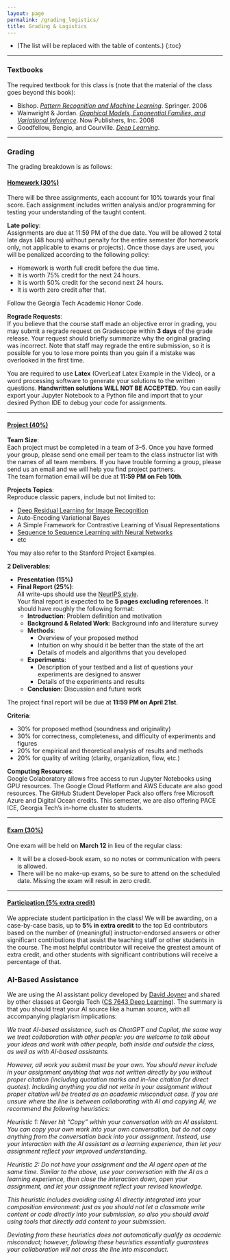 ```yaml
---
layout: page
permalink: /grading_logistics/
title: Grading & Logistics
---
```


* (The list will be replaced with the table of contents.)
{:toc}

***

### Textbooks

The required textbook for this class is (note that the material of the class goes beyond this book):

- Bishop. [*Pattern Recognition and Machine Learning*](https://www.microsoft.com/en-us/research/uploads/prod/2006/01/Bishop-Pattern-Recognition-and-Machine-Learning-2006.pdf). Springer. 2006
- Wainwright & Jordan. [*Graphical Models, Exponential Families, and Variational Inference*](https://people.eecs.berkeley.edu/~wainwrig/Papers/WaiJor08_FTML.pdf). Now Publishers, Inc. 2008
- Goodfellow, Bengio, and Courville. [*Deep Learning*](http://www.deeplearningbook.org/).

***

### Grading

The grading breakdown is as follows:

#### <u>Homework (30%)</u>

There will be three assignments, each account for 10% towards your final score. Each assignment includes written analysis and/or programming for testing your understanding of the taught content.

**Late policy**:  
Assignments are due at 11:59 PM of the due date. You will be allowed 2 total late days (48 hours) without penalty for the entire semester (for homework only, not applicable to exams or projects). Once those days are used, you will be penalized according to the following policy:  
- Homework is worth full credit before the due time.  
- It is worth 75% credit for the next 24 hours.  
- It is worth 50% credit for the second next 24 hours.  
- It is worth zero credit after that.

Follow the Georgia Tech Academic Honor Code.

**Regrade Requests**:  
If you believe that the course staff made an objective error in grading, you may submit a regrade request on Gradescope within **3 days** of the grade release. Your request should briefly summarize why the original grading was incorrect. Note that staff may regrade the entire submission, so it is possible for you to lose more points than you gain if a mistake was overlooked in the first time.

You are required to use **Latex** (OverLeaf Latex Example in the Video), or a word processing software to generate your solutions to the written questions. **Handwritten solutions WILL NOT BE ACCEPTED.** You can easily export your Jupyter Notebook to a Python file and import that to your desired Python IDE to debug your code for assignments.

---

#### <u>Project (40%)</u>

**Team Size**:  
Each project must be completed in a team of 3–5. Once you have formed your group, please send one email per team to the class instructor list with the names of all team members. If you have trouble forming a group, please send us an email and we will help you find project partners.  
The team formation email will be due at **11:59 PM on Feb 10th**.

**Projects Topics**:  
Reproduce classic papers, include but not limited to:  
- [Deep Residual Learning for Image Recognition](https://arxiv.org/abs/1512.03385)
- Auto-Encoding Variational Bayes  
- A Simple Framework for Contrastive Learning of Visual Representations  
- [Sequence to Sequence Learning with Neural Networks](https://arxiv.org/abs/1409.3215)
- etc  

You may also refer to the Stanford Project Examples.

**2 Deliverables**:  
- **Presentation (15%)**  
- **Final Report (25%)**:  
  All write-ups should use the [NeurIPS style](https://nips.cc/Conferences/2020/PaperInformation/StyleFiles).  
  Your final report is expected to be **5 pages excluding references**. It should have roughly the following format:
  - **Introduction**: Problem definition and motivation  
  - **Background & Related Work**: Background info and literature survey  
  - **Methods**:
    - Overview of your proposed method  
    - Intuition on why should it be better than the state of the art  
    - Details of models and algorithms that you developed  
  - **Experiments**:  
    - Description of your testbed and a list of questions your experiments are designed to answer  
    - Details of the experiments and results  
  - **Conclusion**: Discussion and future work  

The project final report will be due at **11:59 PM on April 21st**.

**Criteria**:
- 30% for proposed method (soundness and originality)  
- 30% for correctness, completeness, and difficulty of experiments and figures  
- 20% for empirical and theoretical analysis of results and methods  
- 20% for quality of writing (clarity, organization, flow, etc.)

**Computing Resources**:  
Google Colaboratory allows free access to run Jupyter Notebooks using GPU resources. The Google Cloud Platform and AWS Educate are also good resources. The GitHub Student Developer Pack also offers free Microsoft Azure and Digital Ocean credits. This semester, we are also offering PACE ICE, Georgia Tech’s in-home cluster to students.

---

#### <u>Exam (30%)</u>

One exam will be held on **March 12** in lieu of the regular class:  
- It will be a closed-book exam, so no notes or communication with peers is allowed.  
- There will be no make-up exams, so be sure to attend on the scheduled date. Missing the exam will result in zero credit.

---

#### <u>Participation (5% extra credit)</u>

We appreciate student participation in the class! We will be awarding, on a case-by-case basis, up to **5% in extra credit** to the top Ed contributors based on the number of (meaningful) instructor-endorsed answers or other significant contributions that assist the teaching staff or other students in the course. The most helpful contributor will receive the greatest amount of extra credit, and other students with significant contributions will receive a percentage of that.


### AI-Based Assistance
We are using the AI assistant policy developed by [David Joyner](https://www.cc.gatech.edu/news/new-policies-navigate-role-ai-assistants-cs-courses) and shared by other classes at Georgia Tech ([CS 7643 Deep Learning](https://faculty.cc.gatech.edu/~zk15/teaching/AY2024_cs7643_spring/#ai-based-assistance)). The summary is that you should treat your AI source like a human source, with all accompanying plagiarism implications:

*We treat AI-based assistance, such as ChatGPT and Copilot, the same way we treat collaboration with other people: you are welcome to talk about your ideas and work with other people, both inside and outside the class, as well as with AI-based assistants.*

*However, all work you submit must be your own. You should never include in your assignment anything that was not written directly by you without proper citation (including quotation marks and in-line citation for direct quotes).
Including anything you did not write in your assignment without proper citation will be treated as an academic misconduct case. If you are unsure where the line is between collaborating with AI and copying AI, we recommend the following heuristics:*

*Heuristic 1: Never hit “Copy” within your conversation with an AI assistant. You can copy your own work into your own conversation, but do not copy anything from the conversation back into your assignment.
Instead, use your interaction with the AI assistant as a learning experience, then let your assignment reflect your improved understanding.*

*Heuristic 2: Do not have your assignment and the AI agent open at the same time. Similar to the above, use your conversation with the AI as a learning experience, then close the interaction down, open your assignment, and let your assignment reflect your revised knowledge.*

*This heuristic includes avoiding using AI directly integrated into your composition environment: just as you should not let a classmate write content or code directly into your submission, so also you should avoid using tools that directly add content to your submission.*

*Deviating from these heuristics does not automatically qualify as academic misconduct; however, following these heuristics essentially guarantees your collaboration will not cross the line into misconduct.*
